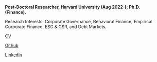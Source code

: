 **Post-Doctoral Researcher, Harvard University (Aug 2022-); Ph.D. (Finance).**

Research Interests: Corporate Governance, Behavioral Finance, Empirical Corporate Finance, ESG & CSR, and Debt Markets.

[CV](/pdf/CV.pdf) 

[Github](https://github.com/aswanijeet1412)

[LinkedIn](https://www.linkedin.com/in/jitendra-aswani-72800216/)
